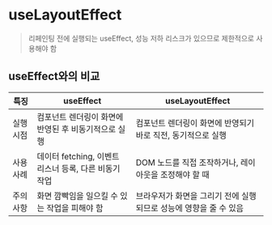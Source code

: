 # useLayoutEffect
> 리페인팅 전에 실행되는 useEffect, 성능 저하 리스크가 있으므로 제한적으로 사용해야 함

## useEffect와의 비교

<table>
    <thead>
        <tr>
            <th>특징</th>
            <th>useEffect</th>
            <th>useLayoutEffect</th>
        </tr>
    </thead>
    <tbody>
        <tr>
            <td>실행 시점</td>
            <td>컴포넌트 렌더링이 화면에 반영된 후 비동기적으로 실행</td>
            <td>컴포넌트 렌더링이 화면에 반영되기 바로 직전, 동기적으로 실행</td>
        </tr>
        <tr>
            <td>사용 사례</td>
            <td>데이터 fetching, 이벤트 리스너 등록, 다른 비동기 작업</td>
            <td>DOM 노드를 직접 조작하거나, 레이아웃을 조정해야 할 때</td>
        </tr>
        <tr>
            <td>주의사항</td>
            <td>화면 깜빡임을 일으킬 수 있는 작업을 피해야 함</td>
            <td>브라우저가 화면을 그리기 전에 실행되므로 성능에 영향을 줄 수 있음</td>
        </tr>
    </tbody>
</table>
